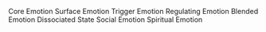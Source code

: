 Core Emotion
Surface Emotion
Trigger Emotion
Regulating Emotion
Blended Emotion
Dissociated State
Social Emotion
Spiritual Emotion